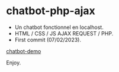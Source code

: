 # chatbot-php-ajax
* Un chatbot fonctionnel en localhost.
* HTML / CSS / JS AJAX REQUEST / PHP.
* First commit (07/02/2023).


[chatbot-demo](https://user-images.githubusercontent.com/120173004/217831841-0d5ae0b6-d302-418f-8421-bb7310d253d5.webm)

Enjoy.
